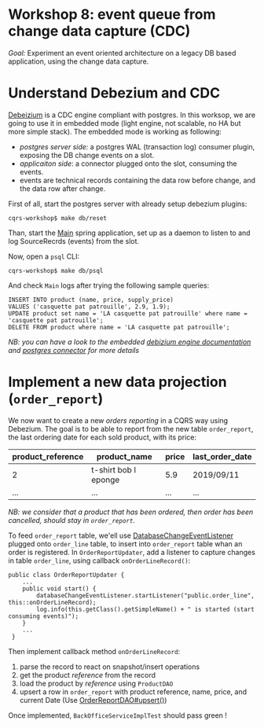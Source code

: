 # Workshop 8: event queue from change data capture (CDC)

_Goal:_ 
Experiment an event oriented architecture on a legacy DB based application, using the change data capture.

# Understand Debezium and CDC
[Debeizium](https://debezium.io/) is a CDC engine compliant with postgres. 
In this worksop, we are going to use it in embedded mode (light engine, not scalable, no HA but more simple stack).
The embedded mode is working as following:
* *postgres server side:* a postgres WAL (transaction log) consumer plugin, exposing the DB change events on a slot.
* *applicaiton side*: a connector plugged onto the slot, consuming the events.
* events are technical records containing the data row before change, and the data row after change.

First of all, start the postgres server with already setup debezium plugins:
``` 
cqrs-workshop$ make db/reset
```
Than, start the [Main](src/main/java/fr/soat/cqrs/Main.java) spring application, set up as a daemon to listen to and log SourceRecrds (events) from the slot.

Now, open a `psql` CLI:
``` 
cqrs-workshop$ make db/psql
```
And check `Main` logs after trying the following sample queries:
``` 
INSERT INTO product (name, price, supply_price)
VALUES ('casquette pat patrouille', 2.9, 1.9);
UPDATE product set name = 'LA casquette pat patrouille' where name = 'casquette pat patrouille';
DELETE FROM product where name = 'LA casquette pat patrouille';
``` 

*NB: you can have a look to the embedded [debizium engine documentation](https://debezium.io/docs/embedded/#in_the_code) and [postgres connector](https://debezium.io/docs/connectors/postgresql) for more details*

# Implement a new data projection (`order_report`)
We now want to create a new *orders reporting* in a CQRS way using Debezium.
The goal is to be able to report from the new table `order_report`, the last ordering date for each sold product, with its price:

|product_reference|product_name          |price|last_order_date|
|-----------------|----------------------|-----|---------------|
| 2               |t-shirt bob l eponge  | 5.9 |  2019/09/11   |
| ...             |        ...           | ... |  ...          |   

*NB: we consider that a product that has been ordered, then order has been cancelled, should stay in `order_report`.*

To feed `order_report` table, we'ell use [DatabaseChangeEventListener](src/main/java/fr/soat/cqrs/service/backoffice/DatabaseChangeEventListener.java) plugged onto `order_line` table, to insert into `order_report` table whan an order is registered.
In `OrderReportUpdater`, add a listener to capture changes in table `order_line`, using callback `onOrderLineRecord()`:
``` 
public class OrderReportUpdater {
    ...
    public void start() {
        databaseChangeEventListener.startListener("public.order_line", this::onOrderLineRecord);
        log.info(this.getClass().getSimpleName() + " is started (start consuming events)");
    }
    ...
 }
```
Then implement callback method `onOrderLineRecord`:
1. parse the record to react on snapshot/insert operations
2. get the product *reference* from the record
3. load the product by *reference* using `ProductDAO`
4. upsert a row in `order_report` with product reference, name, price, and current Date (Use [OrderReportDAO#upsert()](src/main/java/fr/soat/cqrs/dao/OrderReportDAO.java#L7))

Once implemented, `BackOfficeServiceImplTest` should pass green !
